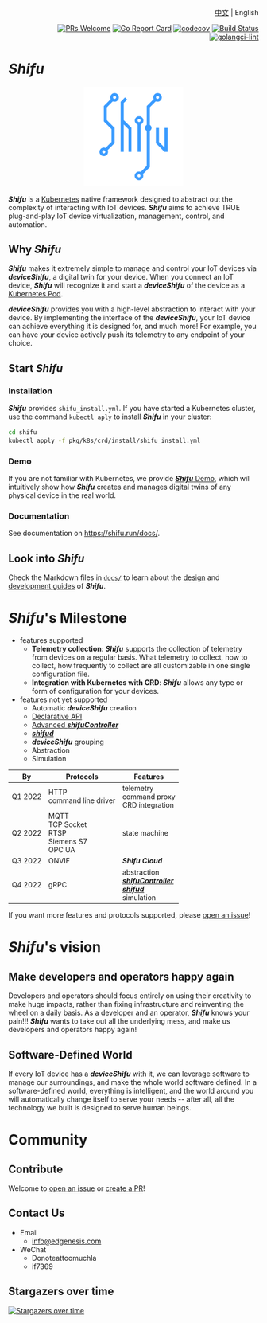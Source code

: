 <div align="right">

[中文](README-zh.md) | English

[![PRs Welcome](https://img.shields.io/badge/PRs-welcome-brightgreen.svg?style=flat&logo=github&color=2370ff&labelColor=454545)](http://makeapullrequest.com)
[![Go Report Card](https://goreportcard.com/badge/github.com/Edgenesis/shifu)](https://goreportcard.com/report/github.com/Edgenesis/shifu)
[![codecov](https://codecov.io/gh/Edgenesis/shifu/branch/main/graph/badge.svg?token=OX2UN22O3Z)](https://codecov.io/gh/Edgenesis/shifu)
[![Build Status](https://dev.azure.com/Edgenesis/shifu/_apis/build/status/shifu-build-muiltistage?branchName=main)](https://dev.azure.com/Edgenesis/shifu/_build/latest?definitionId=19&branchName=main)
[![golangci-lint](https://github.com/Edgenesis/shifu/actions/workflows/golangci-lint.yml/badge.svg)](https://github.com/Edgenesis/shifu/actions/workflows/golangci-lint.yml)

</div>

# ***Shifu***

<div align="center">

<img width="200px" src="./img/shifu-logo.svg"></img>

</div>

***Shifu*** is a [Kubernetes](https://kubernetes.io) native framework designed to abstract out the complexity of interacting with IoT devices. ***Shifu*** aims to achieve TRUE plug-and-play IoT device virtualization, management, control, and automation.

## Why ***Shifu***

***Shifu*** makes it extremely simple to manage and control your IoT devices via ***deviceShifu***, a digital twin for your device. When you connect an IoT device, ***Shifu*** will recognize it and start a ***deviceShifu*** of the device as a [Kubernetes Pod](https://kubernetes.io/docs/concepts/workloads/pods/).

***deviceShifu*** provides you with a high-level abstraction to interact with your device. By implementing the interface of the ***deviceShifu***, your IoT device can achieve everything it is designed for, and much more! For example, you can have your device actively push its telemetry to any endpoint of your choice.

## Start ***Shifu***

### Installation

***Shifu*** provides `shifu_install.yml`. If you have started a Kubernetes cluster, use the command `kubectl aply` to install ***Shifu*** in your cluster:

```sh
cd shifu
kubectl apply -f pkg/k8s/crd/install/shifu_install.yml
```

### Demo

If you are not familiar with Kubernetes, we provide [***Shifu*** Demo](https://shifu.run/disclaimer), which will intuitively show how ***Shifu*** creates and manages digital twins of any physical device in the real world.

### Documentation

See documentation on <https://shifu.run/docs/>.

## Look into ***Shifu***

Check the Markdown files in [`docs/`](./docs/) to learn about the [design](./docs/design/) and [development guides](./docs/guide/) of ***Shifu***.

# ***Shifu***'s Milestone

- features supported
    - **Telemetry collection**: ***Shifu*** supports the collection of telemetry from devices on a regular basis. What telemetry to collect, how to collect, how frequently to collect are all customizable in one single configuration file.
    - **Integration with Kubernetes with CRD**: ***Shifu*** allows any type or form of configuration for your devices.
- features not yet supported
    - Automatic ***deviceShifu*** creation
    - [Declarative API](https://kubernetes.io/docs/concepts/extend-kubernetes/api-extension/custom-resources/#declarative-apis)
    - [Advanced ***shifuController***](docs/design/design-shifuController.md)
    - [***shifud***](docs/design/design-shifud.md)
    - ***deviceShifu*** grouping
    - Abstraction
    - Simulation

| By | Protocols | Features |
| --- | --- | --- |
| Q1 2022 | HTTP <br> command line driver | telemetry <br> command proxy <br> CRD integration |
| Q2 2022 | MQTT <br> TCP Socket <br> RTSP <br> Siemens S7 <br> OPC UA | state machine |
| Q3 2022 | ONVIF | ***Shifu Cloud*** |
| Q4 2022 | gRPC | abstraction <br> [***shifuController***](docs/design/design-shifuController.md) <br> [***shifud***](docs/design/design-shifud.md) <br> simulation |

If you want more features and protocols supported, please [open an issue](https://github.com/Edgenesis/shifu/issues)!

# ***Shifu***'s vision

## Make developers and operators happy again

Developers and operators should focus entirely on using their creativity to make huge impacts, rather than fixing infrastructure and reinventing the wheel on a daily basis. As a developer and an operator, ***Shifu*** knows your pain!!! ***Shifu*** wants to take out all the underlying mess, and make us developers and operators happy again!

## Software-Defined World

If every IoT device has a ***deviceShifu*** with it, we can leverage software to manage our surroundings, and make the whole world software defined. In a software-defined world, everything is intelligent, and the world around you will automatically change itself to serve your needs -- after all, all the technology we built is designed to serve human beings.

# Community 

## Contribute

Welcome to [open an issue](https://github.com/Edgenesis/shifu/issues/new) or [create a PR](https://github.com/Edgenesis/shifu/pulls)!

## Contact Us

- Email
    - info@edgenesis.com
- WeChat
    - Donoteattoomuchla 
    - if7369

## Stargazers over time

[![Stargazers over time](https://starchart.cc/Edgenesis/shifu.svg)](https://starchart.cc/Edgenesis/shifu)

